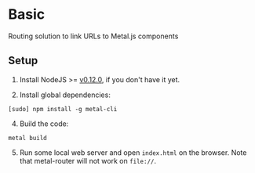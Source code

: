 # Basic

Routing solution to link URLs to Metal.js components

## Setup

1. Install NodeJS >= [v0.12.0](http://nodejs.org/dist/v0.12.0/), if you don't have it yet.

2. Install global dependencies:

  ```
  [sudo] npm install -g metal-cli
  ```

4. Build the code:

  ```
  metal build
  ```

5. Run some local web server and open `index.html` on the browser. Note that metal-router will not work on `file://`.
